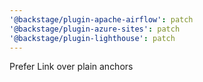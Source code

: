 ```yaml
---
'@backstage/plugin-apache-airflow': patch
'@backstage/plugin-azure-sites': patch
'@backstage/plugin-lighthouse': patch
---
```


Prefer Link over plain anchors
